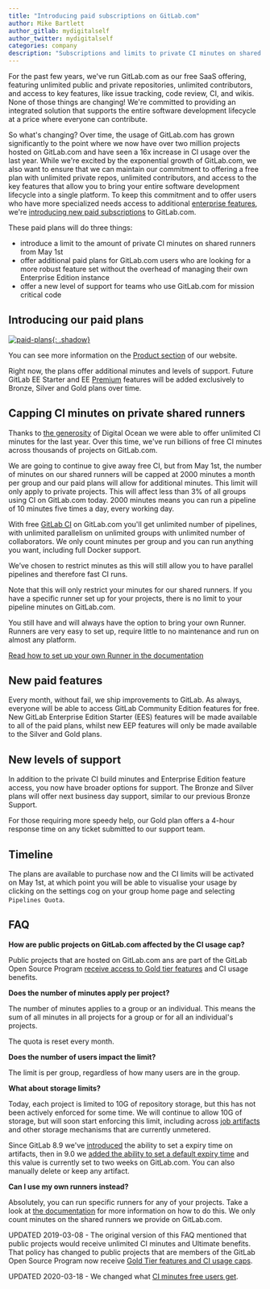 ```yaml
---
title: "Introducing paid subscriptions on GitLab.com"
author: Mike Bartlett
author_gitlab: mydigitalself
author_twitter: mydigitalself
categories: company
description: "Subscriptions and limits to private CI minutes on shared runners are coming to GitLab.com"
---
```


For the past few years, we've run GitLab.com as our free SaaS offering, featuring unlimited public and private repositories, unlimited contributors, and access to key features, like issue tracking, code review, CI, and wikis. None of those things are changing! We're committed to providing an integrated solution that supports the entire software development lifecycle at a price where everyone can contribute.

<!-- more -->

So what's changing? Over time, the usage of GitLab.com has grown significantly to the point where we now have over two million projects hosted on GitLab.com and have seen a 16x increase in CI usage over the last year. While we're excited by the exponential growth of GitLab.com, we also want to ensure that we can maintain our commitment to offering a free plan with unlimited private repos, unlimited contributors, and access to the key features that allow you to bring your entire software development lifecycle into a single platform. To keep this commitment and to offer users who have more specialized needs access to additional [enterprise features](/enterprise/), we're [introducing new paid subscriptions](/pricing/#gitlab-com) to GitLab.com.

These paid plans will do three things:
 * introduce a limit to the amount of private CI minutes on shared runners from May 1st
 * offer additional paid plans for GitLab.com users who are looking for a more robust feature set without the overhead of managing their own Enterprise Edition instance
 * offer a new level of support for teams who use GitLab.com for mission critical code

## Introducing our paid plans

[![paid-plans](/images/blogimages/ci-limits/paid-plans.png){: .shadow}](/images/blogimages/ci-limits/paid-plans.png)

You can see more information on the [Product section](/pricing/#gitlab-com) of our website.

Right now, the plans offer additional minutes and levels of support. Future GitLab
EE Starter and EE [Premium](/pricing/premium/) features will be added exclusively to Bronze, Silver and
Gold plans over time.


## Capping CI minutes on private shared runners

Thanks to [the generosity](/blog/2016/04/19/gitlab-partners-with-digitalocean-to-make-continuous-integration-faster-safer-and-more-affordable/) of Digital Ocean we were able to offer unlimited CI minutes for the last year.  Over this time, we've run billions of free CI minutes across thousands of projects on GitLab.com.

We are going to continue to give away free CI, but from May 1st, the number of minutes on our shared runners will be capped at 2000 minutes a month per group
and our paid plans will allow for additional minutes. This limit will only apply to
private projects. This will affect less than 3% of all groups using CI on GitLab.com today. 2000 minutes means you can run a pipeline of 10 minutes
five times a day, every working day.

With free [GitLab CI](/features/continuous-integration/) on GitLab.com you'll get unlimited number of pipelines, with
unlimited parallelism on unlimited groups with unlimited number of
collaborators. We only count minutes per group and you can run anything
you want, including full Docker support.

We’ve chosen to restrict minutes as this will still allow you to have parallel pipelines and therefore fast CI runs.

Note that this will only restrict your minutes for our shared runners. If you
have a specific runner set up for your projects, there is no limit to your pipeline minutes
on GitLab.com.

You still have and will always have the option to bring your own Runner.
Runners are very easy to set up, require little to no maintenance and run on almost any platform.

[Read how to set up your own Runner in the documentation](https://docs.gitlab.com/runner/)

## New paid features

Every month, without fail, we ship improvements to GitLab. As always, everyone will be able to access GitLab Community Edition features for free. New GitLab Enterprise Edition Starter (EES) features will be made available to all of the paid plans, whilst new EEP features will only be made available to the Silver and Gold plans.

## New levels of support

In addition to the private CI build minutes and Enterprise Edition feature access, you now have broader options for support. The Bronze and Silver plans will offer next business day support, similar to our previous Bronze Support.

For those requiring more speedy help, our Gold plan offers a 4-hour response time on any ticket submitted to our support team.

## Timeline

The plans are available to purchase now and the CI limits will be activated on May 1st, at which
point you will be able to visualise your usage by clicking on the settings cog on your group home page
and selecting `Pipelines Quota`.

## FAQ

**How are public projects on GitLab.com affected by the CI usage cap?**

Public projects that are hosted on GitLab.com ans are part of the GitLab Open Source Program [receive access to Gold tier features](/solutions/open-source/) and CI usage benefits.

**Does the number of minutes apply per project?**

The number of minutes applies to a group or an individual. This means the sum of
all minutes in all projects for a group or for all an individual's projects.

The quota is reset every month.

**Does the number of users impact the limit?**

The limit is per group, regardless of how many users are in the group.

**What about storage limits?**

Today, each project is limited to 10G of repository storage, but this has not been
actively enforced for some time. We will continue to allow 10G of storage, but will
soon start enforcing this limit, including across  [job artifacts](https://docs.gitlab.com/ee/user/gitlab_com/#gitlab-ci) and other storage
mechanisms that are currently unmetered.

Since GitLab 8.9 we've [introduced](https://docs.gitlab.com/ee/ci/yaml/#artifacts-expire_in)
the ability to set a expiry time on artifacts, then in 9.0 we
[added the ability to set a default expiry time](https://gitlab.com/gitlab-org/gitlab-ce/merge_requests/9219)
and this value is currently set to two weeks on
GitLab.com. You can also manually delete or keep any artifact.

**Can I use my own runners instead?**

Absolutely, you can run specific runners for any of your projects. Take a look at
[the documentation](https://docs.gitlab.com/runner/) for more information on
how to do this. We only count minutes on the shared runners we provide on GitLab.com.


UPDATED 2019-03-08 - The original version of this FAQ mentioned that public projects would receive unlimited CI minutes and Ultimate benefits. That policy has changed
to public projects that are members of the GitLab Open Source Program now receive [Gold Tier features and CI usage caps](/solutions/open-source/). 

UPDATED 2020-03-18 - We changed what [CI minutes free users get](/blog/2020/03/18/ci-minutes-for-free-users/).
